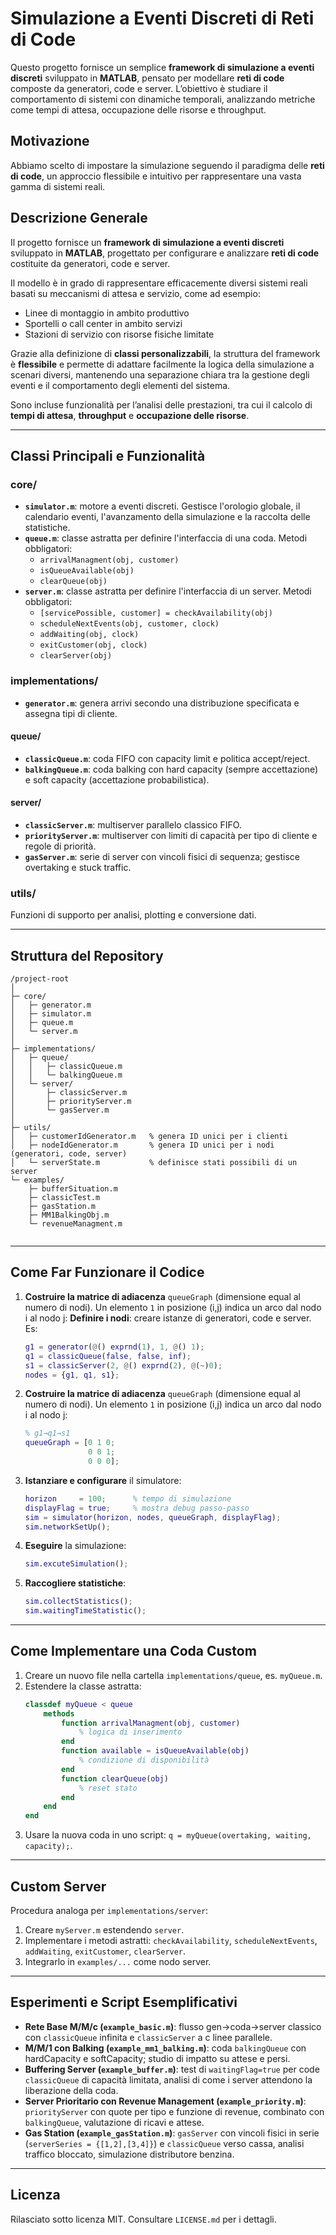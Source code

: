# Simulazione a Eventi Discreti di Reti di Code

Questo progetto fornisce un semplice **framework di simulazione a eventi discreti** sviluppato in **MATLAB**, pensato per modellare **reti di code** composte da generatori, code e server. L’obiettivo è studiare il comportamento di sistemi con dinamiche temporali, analizzando metriche come tempi di attesa, occupazione delle risorse e throughput.

## Motivazione

Abbiamo scelto di impostare la simulazione seguendo il paradigma delle **reti di code**, un approccio flessibile e intuitivo per rappresentare una vasta gamma di sistemi reali.

## Descrizione Generale

Il progetto fornisce un **framework di simulazione a eventi discreti** sviluppato in **MATLAB**, progettato per configurare e analizzare **reti di code** costituite da generatori, code e server.

Il modello è in grado di rappresentare efficacemente diversi sistemi reali basati su meccanismi di attesa e servizio, come ad esempio:

- Linee di montaggio in ambito produttivo  
- Sportelli o call center in ambito servizi  
- Stazioni di servizio con risorse fisiche limitate  

Grazie alla definizione di **classi personalizzabili**, la struttura del framework è **flessibile** e permette di adattare facilmente la logica della simulazione a scenari diversi, mantenendo una separazione chiara tra la gestione degli eventi e il comportamento degli elementi del sistema.

Sono incluse funzionalità per l’analisi delle prestazioni, tra cui il calcolo di **tempi di attesa**, **throughput** e **occupazione delle risorse**.

---

## Classi Principali e Funzionalità

### core/
- **`simulator.m`**: motore a eventi discreti. Gestisce l'orologio globale, il calendario eventi, l'avanzamento della simulazione e la raccolta delle statistiche.
- **`queue.m`**: classe astratta per definire l'interfaccia di una coda. Metodi obbligatori:
  - `arrivalManagment(obj, customer)`
  - `isQueueAvailable(obj)`
  - `clearQueue(obj)`
- **`server.m`**: classe astratta per definire l'interfaccia di un server. Metodi obbligatori:
  - `[servicePossible, customer] = checkAvailability(obj)`
  - `scheduleNextEvents(obj, customer, clock)`
  - `addWaiting(obj, clock)`
  - `exitCustomer(obj, clock)`
  - `clearServer(obj)`

### implementations/
- **`generator.m`**: genera arrivi secondo una distribuzione specificata e assegna tipi di cliente.

#### queue/
- **`classicQueue.m`**: coda FIFO con capacity limit e politica accept/reject.
- **`balkingQueue.m`**: coda balking con hard capacity (sempre accettazione) e soft capacity (accettazione probabilistica).

#### server/
- **`classicServer.m`**: multiserver parallelo classico FIFO.
- **`priorityServer.m`**: multiserver con limiti di capacità per tipo di cliente e regole di priorità.
- **`gasServer.m`**: serie di server con vincoli fisici di sequenza; gestisce overtaking e stuck traffic.

### utils/
Funzioni di supporto per analisi, plotting e conversione dati.

---

## Struttura del Repository
```
/project-root
│
├─ core/
│   ├─ generator.m
│   ├─ simulator.m
│   ├─ queue.m
│   └─ server.m
│
├─ implementations/
│   ├─ queue/
│   │   ├─ classicQueue.m
│   │   └─ balkingQueue.m
│   └─ server/
│       ├─ classicServer.m
│       ├─ priorityServer.m
│       └─ gasServer.m
│
├─ utils/
│   ├─ customerIdGenerator.m   % genera ID unici per i clienti
│   ├─ nodeIdGenerator.m       % genera ID unici per i nodi (generatori, code, server)
│   └─ serverState.m           % definisce stati possibili di un server
└─ examples/
    ├─ bufferSituation.m
    ├─ classicTest.m 
    ├─ gasStation.m
    ├─ MM1BalkingObj.m 
    └─ revenueManagment.m
    
```

---

## Come Far Funzionare il Codice

1. **Costruire la matrice di adiacenza** `queueGraph` (dimensione equal al numero di nodi). Un elemento `1` in posizione (i,j) indica un arco dal nodo i al nodo j: **Definire i nodi**: creare istanze di generatori, code e server. Es:
   ```matlab
   g1 = generator(@() exprnd(1), 1, @() 1);
   q1 = classicQueue(false, false, inf);
   s1 = classicServer(2, @() exprnd(2), @(~)0);
   nodes = {g1, q1, s1};
   ```
2. **Costruire la matrice di adiacenza** `queueGraph` (dimensione equal al numero di nodi). Un elemento `1` in posizione (i,j) indica un arco dal nodo i al nodo j:
   ```matlab
   % g1→q1→s1
   queueGraph = [0 1 0;
                 0 0 1;
                 0 0 0];
   ```
3. **Istanziare e configurare** il simulatore:
   ```matlab
   horizon     = 100;      % tempo di simulazione
   displayFlag = true;     % mostra debug passo-passo
   sim = simulator(horizon, nodes, queueGraph, displayFlag);
   sim.networkSetUp();
   ```
4. **Eseguire** la simulazione:
   ```matlab
   sim.excuteSimulation();
   ```
5. **Raccogliere statistiche**:
   ```matlab
   sim.collectStatistics();
   sim.waitingTimeStatistic();
   ```

---

## Come Implementare una Coda Custom
1. Creare un nuovo file nella cartella `implementations/queue`, es. `myQueue.m`.
2. Estendere la classe astratta:
   ```matlab
   classdef myQueue < queue
       methods
           function arrivalManagment(obj, customer)
               % logica di inserimento
           end
           function available = isQueueAvailable(obj)
               % condizione di disponibilità
           end
           function clearQueue(obj)
               % reset stato
           end
       end
   end
   ```
3. Usare la nuova coda in uno script: `q = myQueue(overtaking, waiting, capacity);`.

---

## Custom Server
Procedura analoga per `implementations/server`:
1. Creare `myServer.m` estendendo `server`.
2. Implementare i metodi astratti: `checkAvailability`, `scheduleNextEvents`, `addWaiting`, `exitCustomer`, `clearServer`.
3. Integrarlo in `examples/...` come nodo server.

---

## Esperimenti e Script Esemplificativi
- **Rete Base M/M/c (`example_basic.m`)**: flusso gen→coda→server classico con `classicQueue` infinita e `classicServer` a c linee parallele.
- **M/M/1 con Balking (`example_mm1_balking.m`)**: coda `balkingQueue` con hardCapacity e softCapacity; studio di impatto su attese e persi.
- **Buffering Server (`example_buffer.m`)**: test di `waitingFlag=true` per code `classicQueue` di capacità limitata, analisi di come i server attendono la liberazione della coda.
- **Server Prioritario con Revenue Management (`example_priority.m`)**: `priorityServer` con quote per tipo e funzione di revenue, combinato con `balkingQueue`, valutazione di ricavi e attese.
- **Gas Station (`example_gasStation.m`)**: `gasServer` con vincoli fisici in serie (`serverSeries = {[1,2],[3,4]}`) e `classicQueue` verso cassa, analisi traffico bloccato, simulazione distributore benzina.

---

## Licenza
Rilasciato sotto licenza MIT. Consultare `LICENSE.md` per i dettagli.
